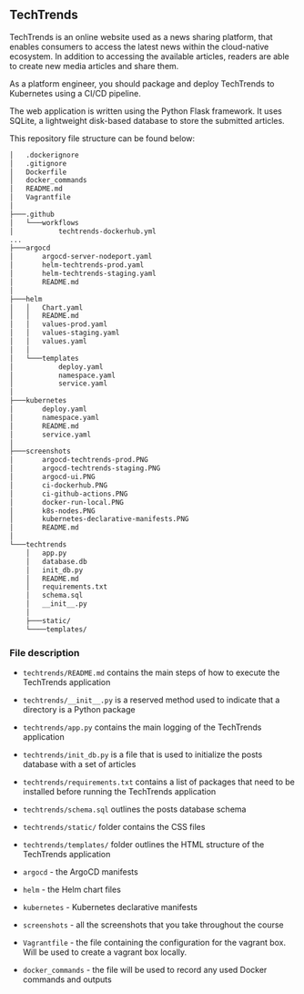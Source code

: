 ## TechTrends

TechTrends is an online website used as a news sharing platform, that enables consumers to access the latest news within the cloud-native ecosystem. In addition to accessing the available articles, readers are able to create new media articles and share them.

As a platform engineer, you should package and deploy TechTrends to Kubernetes using a CI/CD pipeline.

The web application is written using the Python Flask framework. It uses SQLite, a lightweight disk-based database to store the submitted articles. 


This repository file structure can be found below:

```bash
│   .dockerignore
│   .gitignore
│   Dockerfile
│   docker_commands
│   README.md
│   Vagrantfile
│
├───.github
│   └───workflows
│           techtrends-dockerhub.yml
...
├───argocd
│       argocd-server-nodeport.yaml
│       helm-techtrends-prod.yaml
│       helm-techtrends-staging.yaml
│       README.md
│
├───helm
│   │   Chart.yaml
│   │   README.md
│   │   values-prod.yaml
│   │   values-staging.yaml
│   │   values.yaml
│   │
│   └───templates
│           deploy.yaml
│           namespace.yaml
│           service.yaml
│
├───kubernetes
│       deploy.yaml
│       namespace.yaml
│       README.md
│       service.yaml
│
├───screenshots
│       argocd-techtrends-prod.PNG
│       argocd-techtrends-staging.PNG
│       argocd-ui.PNG
│       ci-dockerhub.PNG
│       ci-github-actions.PNG
│       docker-run-local.PNG
│       k8s-nodes.PNG
│       kubernetes-declarative-manifests.PNG
│       README.md
│
└───techtrends
    │   app.py
    │   database.db
    │   init_db.py
    │   README.md
    │   requirements.txt
    │   schema.sql
    │   __init__.py
    │
    ├───static/
    └────templates/

```

### File description
    
* `techtrends/README.md` contains the main steps of how to execute the TechTrends application

* `techtrends/__init__.py` is a reserved method used to indicate that a directory is a Python package

* `techtrends/app.py` contains the main logging of the TechTrends application

* `techtrends/init_db.py` is a file that is used to initialize the posts database with a set of articles

* `techtrends/requirements.txt` contains a list of packages that need to be installed before running the TechTrends application

* `techtrends/schema.sql` outlines the posts database schema

* `techtrends/static/` folder contains the CSS files

* `techtrends/templates/` folder outlines the HTML structure of the TechTrends application


* `argocd` -  the ArgoCD manifests

* `helm` -  the Helm chart files

* `kubernetes` -  Kubernetes declarative manifests

* `screenshots` -  all the screenshots that you take throughout the course

* `Vagrantfile` - the file containing the configuration for the vagrant box. Will be used to create a vagrant box locally.

* `docker_commands` - the file will be used to record any used Docker commands and outputs



